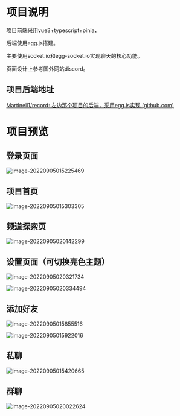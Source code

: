 # 项目说明

项目前端采用vue3+typescript+pinia，

后端使用egg.js搭建。 

主要使用socket.io和egg-socket.io实现聊天的核心功能。 

页面设计上参考国外网站discord。

## 项目后端地址

[Martinell1/record: 左边那个项目的后端，采用egg.js实现 (github.com)](https://github.com/Martinell1/record)

# 项目预览

## 登录页面

![image-20220905015225469](http://qiniu.kaijinx.top/image-20220905015225469.png)

## 项目首页

![image-20220905015303305](http://qiniu.kaijinx.top/image-20220905015303305.png)

## 频道探索页

![image-20220905020142299](http://qiniu.kaijinx.top/image-20220905020142299.png)

## 设置页面（可切换亮色主题）

![image-20220905020321734](http://qiniu.kaijinx.top/image-20220905020321734.png)

![image-20220905020334494](http://qiniu.kaijinx.top/image-20220905020334494.png)

## 添加好友

![image-20220905015855516](http://qiniu.kaijinx.top/image-20220905015855516.png)

![image-20220905015922016](http://qiniu.kaijinx.top/image-20220905015922016.png)

## 私聊

![image-20220905015420665](http://qiniu.kaijinx.top/image-20220905015420665.png)

## 群聊

![image-20220905020022624](http://qiniu.kaijinx.top/image-20220905020022624.png)